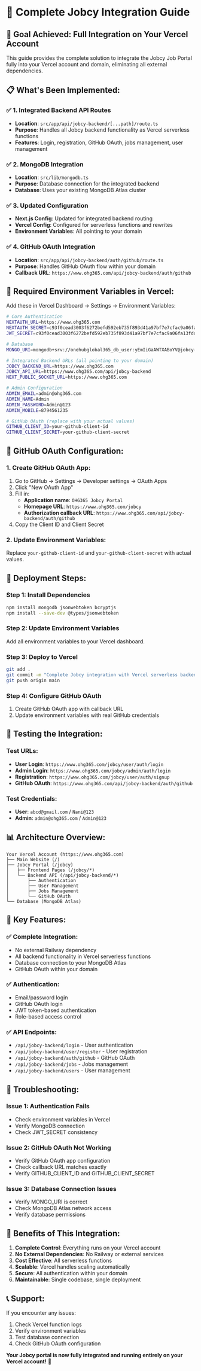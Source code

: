 # 🚀 Complete Jobcy Integration Guide

## 🎯 **Goal Achieved: Full Integration on Your Vercel Account**

This guide provides the complete solution to integrate the Jobcy Job Portal fully into your Vercel account and domain, eliminating all external dependencies.

## 📋 **What's Been Implemented:**

### ✅ **1. Integrated Backend API Routes**
- **Location**: `src/app/api/jobcy-backend/[...path]/route.ts`
- **Purpose**: Handles all Jobcy backend functionality as Vercel serverless functions
- **Features**: Login, registration, GitHub OAuth, jobs management, user management

### ✅ **2. MongoDB Integration**
- **Location**: `src/lib/mongodb.ts`
- **Purpose**: Database connection for the integrated backend
- **Database**: Uses your existing MongoDB Atlas cluster

### ✅ **3. Updated Configuration**
- **Next.js Config**: Updated for integrated backend routing
- **Vercel Config**: Configured for serverless functions and rewrites
- **Environment Variables**: All pointing to your domain

### ✅ **4. GitHub OAuth Integration**
- **Location**: `src/app/api/jobcy-backend/auth/github/route.ts`
- **Purpose**: Handles GitHub OAuth flow within your domain
- **Callback URL**: `https://www.ohg365.com/api/jobcy-backend/auth/github`

## 🔧 **Required Environment Variables in Vercel:**

Add these in Vercel Dashboard → Settings → Environment Variables:

```bash
# Core Authentication
NEXTAUTH_URL=https://www.ohg365.com
NEXTAUTH_SECRET=c93f0cead3003f6272befd592eb735f893d41a97bf7e7cfac9a06fa13fdd4f24056dc4f1ca421084d11872c50141c005df415fd3834354eeacf29678e51e1846
JWT_SECRET=c93f0cead3003f6272befd592eb735f893d41a97bf7e7cfac9a06fa13fdd4f24056dc4f1ca421084d11872c50141c005df415fd3834354eeacf29678e51e1846

# Database
MONGO_URI=mongodb+srv://onehubglobal365_db_user:yEmIiGaAWTXABoYV@jobcy-cluster.pxbj6n1.mongodb.net/jobcy-data

# Integrated Backend URLs (all pointing to your domain)
JOBCY_BACKEND_URL=https://www.ohg365.com
JOBCY_API_URL=https://www.ohg365.com/api/jobcy-backend
NEXT_PUBLIC_SOCKET_URL=https://www.ohg365.com

# Admin Configuration
ADMIN_EMAIL=admin@ohg365.com
ADMIN_NAME=Admin
ADMIN_PASSWORD=Admin@123
ADMIN_MOBILE=8794561235

# GitHub OAuth (replace with your actual values)
GITHUB_CLIENT_ID=your-github-client-id
GITHUB_CLIENT_SECRET=your-github-client-secret
```

## 🐙 **GitHub OAuth Configuration:**

### **1. Create GitHub OAuth App:**
1. Go to GitHub → Settings → Developer settings → OAuth Apps
2. Click "New OAuth App"
3. Fill in:
   - **Application name**: `OHG365 Jobcy Portal`
   - **Homepage URL**: `https://www.ohg365.com/jobcy`
   - **Authorization callback URL**: `https://www.ohg365.com/api/jobcy-backend/auth/github`
4. Copy the Client ID and Client Secret

### **2. Update Environment Variables:**
Replace `your-github-client-id` and `your-github-client-secret` with actual values.

## 🚀 **Deployment Steps:**

### **Step 1: Install Dependencies**
```bash
npm install mongodb jsonwebtoken bcryptjs
npm install --save-dev @types/jsonwebtoken
```

### **Step 2: Update Environment Variables**
Add all environment variables to your Vercel dashboard.

### **Step 3: Deploy to Vercel**
```bash
git add .
git commit -m "Complete Jobcy integration with Vercel serverless backend"
git push origin main
```

### **Step 4: Configure GitHub OAuth**
1. Create GitHub OAuth app with callback URL
2. Update environment variables with real GitHub credentials

## 🧪 **Testing the Integration:**

### **Test URLs:**
- **User Login**: `https://www.ohg365.com/jobcy/user/auth/login`
- **Admin Login**: `https://www.ohg365.com/jobcy/admin/auth/login`
- **Registration**: `https://www.ohg365.com/jobcy/user/auth/signup`
- **GitHub OAuth**: `https://www.ohg365.com/api/jobcy-backend/auth/github`

### **Test Credentials:**
- **User**: `abcd@gmail.com` / `Nani@123`
- **Admin**: `admin@ohg365.com` / `Admin@123`

## 📊 **Architecture Overview:**

```
Your Vercel Account (https://www.ohg365.com)
├── Main Website (/)
├── Jobcy Portal (/jobcy)
│   ├── Frontend Pages (/jobcy/*)
│   └── Backend API (/api/jobcy-backend/*)
│       ├── Authentication
│       ├── User Management
│       ├── Jobs Management
│       └── GitHub OAuth
└── Database (MongoDB Atlas)
```

## 🔧 **Key Features:**

### ✅ **Complete Integration:**
- No external Railway dependency
- All backend functionality in Vercel serverless functions
- Database connection to your MongoDB Atlas
- GitHub OAuth within your domain

### ✅ **Authentication:**
- Email/password login
- GitHub OAuth login
- JWT token-based authentication
- Role-based access control

### ✅ **API Endpoints:**
- `/api/jobcy-backend/login` - User authentication
- `/api/jobcy-backend/user/register` - User registration
- `/api/jobcy-backend/auth/github` - GitHub OAuth
- `/api/jobcy-backend/jobs` - Jobs management
- `/api/jobcy-backend/users` - User management

## 🚨 **Troubleshooting:**

### **Issue 1: Authentication Fails**
- Check environment variables in Vercel
- Verify MongoDB connection
- Check JWT_SECRET consistency

### **Issue 2: GitHub OAuth Not Working**
- Verify GitHub OAuth app configuration
- Check callback URL matches exactly
- Verify GITHUB_CLIENT_ID and GITHUB_CLIENT_SECRET

### **Issue 3: Database Connection Issues**
- Verify MONGO_URI is correct
- Check MongoDB Atlas network access
- Verify database permissions

## 🎉 **Benefits of This Integration:**

1. **Complete Control**: Everything runs on your Vercel account
2. **No External Dependencies**: No Railway or external services
3. **Cost Effective**: All serverless functions
4. **Scalable**: Vercel handles scaling automatically
5. **Secure**: All authentication within your domain
6. **Maintainable**: Single codebase, single deployment

## 📞 **Support:**

If you encounter any issues:
1. Check Vercel function logs
2. Verify environment variables
3. Test database connection
4. Check GitHub OAuth configuration

**Your Jobcy portal is now fully integrated and running entirely on your Vercel account!** 🚀
